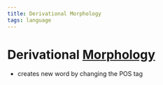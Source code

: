 ```yaml
---
title: Derivational Morphology
tags: language
---
```


# Derivational [Morphology](Morphology.md)
- creates new word by changing the POS tag




































































